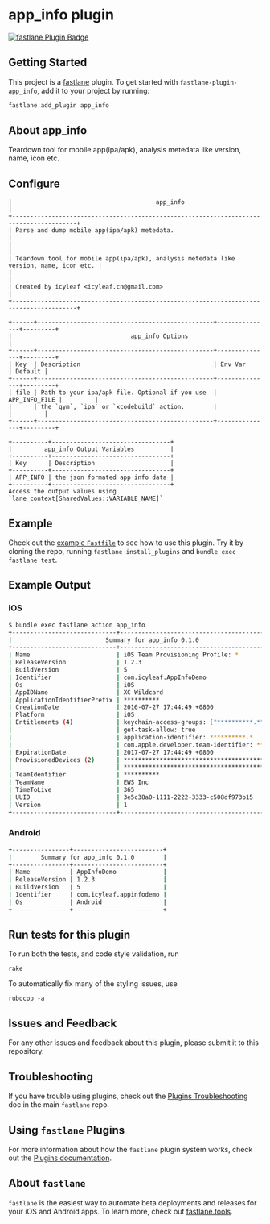 # app_info plugin

[![fastlane Plugin Badge](https://rawcdn.githack.com/fastlane/fastlane/master/fastlane/assets/plugin-badge.svg)](https://rubygems.org/gems/fastlane-plugin-app_info)

## Getting Started

This project is a [fastlane](https://github.com/fastlane/fastlane) plugin. To get started with `fastlane-plugin-app_info`, add it to your project by running:

```bash
fastlane add_plugin app_info
```

## About app_info

Teardown tool for mobile app(ipa/apk), analysis metedata like version, name, icon etc.

## Configure

```+----------------------------------------------------------------------------------------+
|                                        app_info                                        |
+----------------------------------------------------------------------------------------+
| Parse and dump mobile app(ipa/apk) metedata.                                           |
|                                                                                        |
| Teardown tool for mobile app(ipa/apk), analysis metedata like version, name, icon etc. |
|                                                                                        |
| Created by icyleaf <icyleaf.cn@gmail.com>                                              |
+----------------------------------------------------------------------------------------+

+------+-------------------------------------------------+---------------+---------+
|                                 app_info Options                                 |
+------+-------------------------------------------------+---------------+---------+
| Key  | Description                                     | Env Var       | Default |
+------+-------------------------------------------------+---------------+---------+
| file | Path to your ipa/apk file. Optional if you use  | APP_INFO_FILE |         |
|      | the `gym`, `ipa` or `xcodebuild` action.        |               |         |
+------+-------------------------------------------------+---------------+---------+

+----------+---------------------------------+
|         app_info Output Variables          |
+----------+---------------------------------+
| Key      | Description                     |
+----------+---------------------------------+
| APP_INFO | the json formated app info data |
+----------+---------------------------------+
Access the output values using `lane_context[SharedValues::VARIABLE_NAME]`
```

## Example

Check out the [example `Fastfile`](fastlane/Fastfile) to see how to use this plugin. Try it by cloning the repo, running `fastlane install_plugins` and `bundle exec fastlane test`.

## Example Output

### iOS

```bash
$ bundle exec fastlane action app_info
+-----------------------------+-------------------------------------------------+
|                          Summary for app_info 0.1.0                           |
+-----------------------------+-------------------------------------------------+
| Name                        | iOS Team Provisioning Profile: *                |
| ReleaseVersion              | 1.2.3                                           |
| BuildVersion                | 5                                               |
| Identifier                  | com.icyleaf.AppInfoDemo                         |
| Os                          | iOS                                             |
| AppIDName                   | XC Wildcard                                     |
| ApplicationIdentifierPrefix | **********                                      |
| CreationDate                | 2016-07-27 17:44:49 +0800                       |
| Platform                    | iOS                                             |
| Entitlements (4)            | keychain-access-groups: ["**********.*"]        |
|                             | get-task-allow: true                            |
|                             | application-identifier: **********.*            |
|                             | com.apple.developer.team-identifier: ********** |
| ExpirationDate              | 2017-07-27 17:44:49 +0800                       |
| ProvisionedDevices (2)      | ****************************************        |
|                             | ****************************************        |
| TeamIdentifier              | **********                                      |
| TeamName                    | EWS Inc                                         |
| TimeToLive                  | 365                                             |
| UUID                        | 3e5c38a0-1111-2222-3333-c508df973b15            |
| Version                     | 1                                               |
+-----------------------------+-------------------------------------------------+
```

### Android

```bash
+----------------+-------------------------+
|        Summary for app_info 0.1.0        |
+----------------+-------------------------+
| Name           | AppInfoDemo             |
| ReleaseVersion | 1.2.3                   |
| BuildVersion   | 5                       |
| Identifier     | com.icyleaf.appinfodemo |
| Os             | Android                 |
+----------------+-------------------------+
```

## Run tests for this plugin

To run both the tests, and code style validation, run

```
rake
```

To automatically fix many of the styling issues, use
```
rubocop -a
```

## Issues and Feedback

For any other issues and feedback about this plugin, please submit it to this repository.

## Troubleshooting

If you have trouble using plugins, check out the [Plugins Troubleshooting](https://github.com/fastlane/fastlane/blob/master/fastlane/docs/PluginsTroubleshooting.md) doc in the main `fastlane` repo.

## Using `fastlane` Plugins

For more information about how the `fastlane` plugin system works, check out the [Plugins documentation](https://github.com/fastlane/fastlane/blob/master/fastlane/docs/Plugins.md).

## About `fastlane`

`fastlane` is the easiest way to automate beta deployments and releases for your iOS and Android apps. To learn more, check out [fastlane.tools](https://fastlane.tools).
